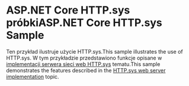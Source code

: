 # <a name="aspnet-core-httpsys-sample"></a><span data-ttu-id="867db-101">ASP.NET Core HTTP.sys próbki</span><span class="sxs-lookup"><span data-stu-id="867db-101">ASP.NET Core HTTP.sys Sample</span></span>

<span data-ttu-id="867db-102">Ten przykład ilustruje użycie HTTP.sys.</span><span class="sxs-lookup"><span data-stu-id="867db-102">This sample illustrates the use of HTTP.sys.</span></span> <span data-ttu-id="867db-103">W tym przykładzie przedstawiono funkcje opisane w [implementacji serwera sieci web HTTP.sys](https://docs.microsoft.com/aspnet/core/fundamentals/servers/httpsys) tematu.</span><span class="sxs-lookup"><span data-stu-id="867db-103">This sample demonstrates the features described in the [HTTP.sys web server implementation](https://docs.microsoft.com/aspnet/core/fundamentals/servers/httpsys) topic.</span></span>
